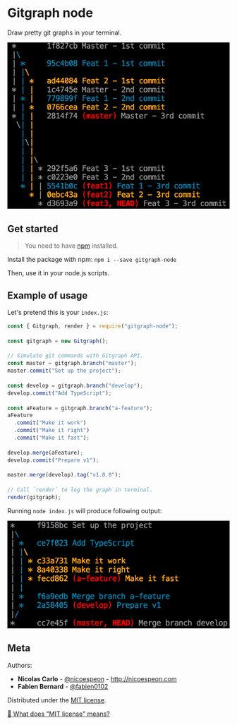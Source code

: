 # Gitgraph node

Draw pretty git graphs in your terminal.

![Gitgraph node in action](./assets/gitgraph-node-in-action.png)

## Get started

> You need to have [npm][get-npm] installed.

Install the package with npm: `npm i --save gitgraph-node`

Then, use it in your node.js scripts.

[get-npm]: https://www.npmjs.com/get-npm

## Example of usage

Let's pretend this is your `index.js`:

```js
const { Gitgraph, render } = require("gitgraph-node");

const gitgraph = new Gitgraph();

// Simulate git commands with Gitgraph API.
const master = gitgraph.branch("master");
master.commit("Set up the project");

const develop = gitgraph.branch("develop");
develop.commit("Add TypeScript");

const aFeature = gitgraph.branch("a-feature");
aFeature
  .commit("Make it work")
  .commit("Make it right")
  .commit("Make it fast");

develop.merge(aFeature);
develop.commit("Prepare v1");

master.merge(develop).tag("v1.0.0");

// Call `render` to log the graph in terminal.
render(gitgraph);
```

Running `node index.js` will produce following output:

![Example usage](./assets/example-usage.png)

## Meta

Authors:

- **Nicolas Carlo** - [@nicoespeon](https://twitter.com/nicoespeon) - <http://nicoespeon.com>
- **Fabien Bernard** - [@fabien0102](https://twitter.com/fabien0102)

Distributed under the [MIT license][mit-license].

[💁 What does "MIT license" means?](license-explained)

[mit-license]: https://github.com/nicoespeon/gitgraph.js/blob/master/LICENSE.md
[license-explained]: http://choosealicense.com/licenses/mit/
